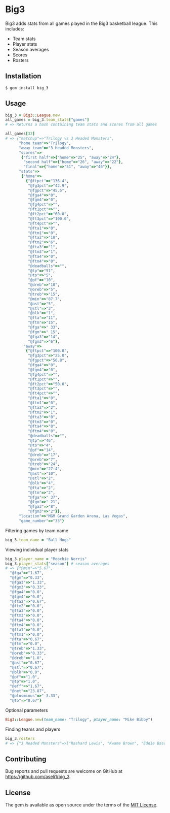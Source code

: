 # Big3

Big3 adds stats from all games played in the Big3 basketball league.  This includes:

* Team stats
* Player stats
* Season averages
* Scores
* Rosters


## Installation

    $ gem install big_3

## Usage

```ruby
big_3 = Big3::League.new
all_games = big_3.team_stats["games"]
# => Returns a hash containing team stats and scores from all games

all_games[32]
# => {"matchup"=>"Trilogy vs 3 Headed Monsters",
	  "home team"=>"Trilogy",
	  "away team"=>"3 Headed Monsters",
	  "scores"=>
	   {"first half"=>{"home"=>"25", "away"=>"24"},
	    "second half"=>{"home"=>"26", "away"=>"22"},
	    "final"=>{"home"=>"51", "away"=>"46"}},
	  "stats"=>
	   {"home"=>
	     {"@ftpct"=>"136.4",
	      "@fg3pct"=>"42.9",
	      "@fgpct"=>"45.5",
	      "@fga4"=>"0",
	      "@fgm4"=>"0",
	      "@fg4pct"=>"",
	      "@ft1pct"=>"",
	      "@ft2pct"=>"60.0",
	      "@ft3pct"=>"100.0",
	      "@ft4pct"=>"",
	      "@fta1"=>"0",
	      "@ftm1"=>"0",
	      "@fta2"=>"10",
	      "@ftm2"=>"6",
	      "@fta3"=>"1",
	      "@ftm3"=>"1",
	      "@fta4"=>"0",
	      "@ftm4"=>"0",
	      "@deadballs"=>"",
	      "@tp"=>"51",
	      "@to"=>"5",
	      "@pf"=>"10",
	      "@dreb"=>"10",
	      "@oreb"=>"5",
	      "@treb"=>"15",
	      "@min"=>"87.7",
	      "@ast"=>"5",
	      "@stl"=>"3",
	      "@blk"=>"1",
	      "@fta"=>"11",
	      "@ftm"=>"15",
	      "@fga"=>" 33",
	      "@fgm"=>" 15",
	      "@fga3"=>"14",
	      "@fgm3"=>"6"},
	    "away"=>
	     {"@ftpct"=>"100.0",
	      "@fg3pct"=>"25.0",
	      "@fgpct"=>"56.8",
	      "@fga4"=>"0",
	      "@fgm4"=>"0",
	      "@fg4pct"=>"",
	      "@ft1pct"=>"",
	      "@ft2pct"=>"50.0",
	      "@ft3pct"=>"",
	      "@ft4pct"=>"",
	      "@fta1"=>"0",
	      "@ftm1"=>"0",
	      "@fta2"=>"2",
	      "@ftm2"=>"1",
	      "@fta3"=>"0",
	      "@ftm3"=>"0",
	      "@fta4"=>"0",
	      "@ftm4"=>"0",
	      "@deadballs"=>"",
	      "@tp"=>"46",
	      "@to"=>"4",
	      "@pf"=>"14",
	      "@dreb"=>"17",
	      "@oreb"=>"7",
	      "@treb"=>"24",
	      "@min"=>"27.4",
	      "@ast"=>"10",
	      "@stl"=>"2",
	      "@blk"=>"4",
	      "@fta"=>"2",
	      "@ftm"=>"2",
	      "@fga"=>" 37",
	      "@fgm"=>" 21",
	      "@fga3"=>"8",
	      "@fgm3"=>"2"}},
	  "location"=>"MGM Grand Garden Arena, Las Vegas",
	  "game_number"=>"33"}
```

Filtering games by team name

```ruby
big_3.team_name = "Ball Hogs"
```

Viewing individual player stats

```ruby
big_3.player_name = "Moochie Norris"
big_3.player_stats["season"] # season averages
# => {"@min"=>"5.67",
  "@fga"=>"1.67",
  "@fgm"=>"0.33",
  "@fga3"=>"1.33",
  "@fgm3"=>"0.33",
  "@fga4"=>"0.0",
  "@fgm4"=>"0.0",
  "@fta2"=>"0.67",
  "@ftm2"=>"0.0",
  "@fta3"=>"0.0",
  "@ftm3"=>"0.0",
  "@fta4"=>"0.0",
  "@ftm4"=>"0.0",
  "@fta1"=>"0.0",
  "@ftm1"=>"0.0",
  "@fta"=>"0.67",
  "@ftm"=>"0.0",
  "@treb"=>"1.33",
  "@oreb"=>"0.33",
  "@dreb"=>"1.0",
  "@ast"=>"0.67",
  "@stl"=>"0.67",
  "@blk"=>"0.0",
  "@pf"=>"1.0",
  "@tp"=>"1.0",
  "@eff"=>"1.67",
  "@net"=>"23.87",
  "@plusminus"=>"-3.33",
  "@to"=>"0.67"}
```

Optional parameters

```ruby
Big3::League.new(team_name: "Trilogy", player_name: "Mike Bibby")
```

Finding teams and players

```ruby
big_3.rosters
# => {"3 Headed Monsters"=>["Rashard Lewis", "Kwame Brown", "Eddie Basden", "Hakim Warrick", "Mahmoud Abdul-Rauf", "Jason Williams", "Kareem Rush"], .etc}
```

## Contributing

Bug reports and pull requests are welcome on GitHub at https://github.com/aseli1/big_3.

## License

The gem is available as open source under the terms of the [MIT License](http://opensource.org/licenses/MIT).
